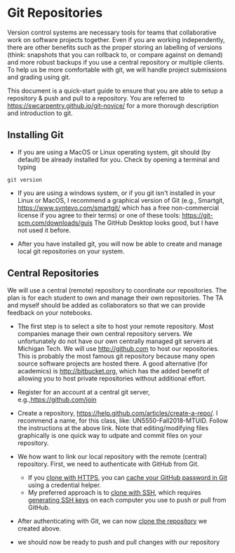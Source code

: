 # Git Repositories

Version control systems are necessary tools for teams that
collaborative work on software projects together.  Even if you are
working independently, there are other benefits such as the proper
storing an labelling of versions (think: snapshots that you can
rollback to, or compare against on demand) and more robust backups if
you use a central repository or multiple clients.  To help us be more
comfortable with git, we will handle project submissions and grading
using git.

This document is a quick-start guide to ensure that you are able to
setup a repository & push and pull to a repository.  You are referred
to https://swcarpentry.github.io/git-novice/ for a more thorough
description and introduction to git.

## Installing Git

* If you are using a MacOS or Linux operating system, git should (by
default) be already installed for you.  Check by opening a terminal and typing
```shell
git version
```

* If you are using a windows system, or if you git isn't installed in
your Linux or MacOS, I recommend a graphical version of Git (e.g.,
Smartgit, https://www.syntevo.com/smartgit/ which has a free
non-commercial license if you agree to their terms) or one of these
tools: https://git-scm.com/downloads/guis The GitHub Desktop looks
good, but I have not used it before.

* After you have installed git, you will now be able to create and
 manage local git repositories on your system.

## Central Repositories

We will use a central (remote) repository to coordinate our
repositories.  The plan is for each student to own and manage their
own repositories.  The TA and myself should be added as collaborators
so that we can provide feedback on your notebooks.

* The first step is to select a site to host your remote repository.
Most companies manage their own central repository servers. We
unfortunately do not have our own centrally managed git servers at
Michigan Tech.  We will use http://github.com to host our
repositories.  This is probably the most famous git repository
because many open source software projects are hosted there.  A good
alternative (for academics) is http://bitbucket.org, which has the
added benefit of allowing you to host private repositories without
additional effort.  

* Register for an account at a central git server, e.g.,https://github.com/join

* Create a repository, https://help.github.com/articles/create-a-repo/.  I recommend a name, for this class, like: UN5550-Fall2018-MTUID.  Follow the instructions at the above link.  Note that editing/modifying files graphically is one quick way to udpate and commit files on your repository.

* We how want to link our local repository with the remote (central) repository.  First, we need to authenticate with GitHub from Git.  
    * If you [clone with HTTPS](https://help.github.com/articles/which-remote-url-should-i-use/#cloning-with-https-urls-recommended), you can [cache your GitHub password in Git](https://help.github.com/articles/caching-your-github-password-in-git) using a credential helper.  
    * My preferred approach is to [clone with SSH](https://help.github.com/articles/which-remote-url-should-i-use#cloning-with-ssh-urls), which requires [generating SSH keys](https://help.github.com/articles/generating-a-new-ssh-key-and-adding-it-to-the-ssh-agent) on each computer you use to push or pull from GitHub.

* After authenticating with Git, we can now [clone the repository](https://help.github.com/articles/cloning-a-repository/) we created above. 

* we should now be ready to push and pull changes with our repository
